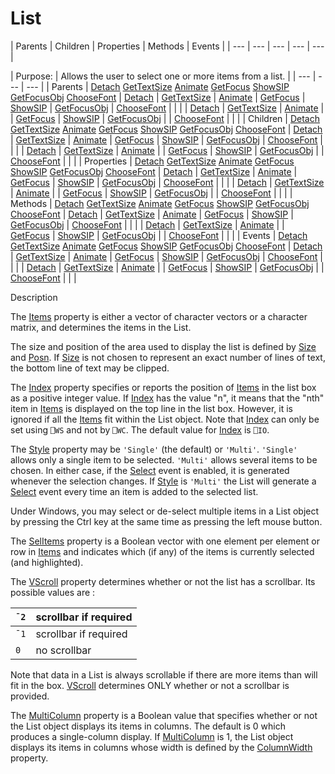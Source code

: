 




<h1 class="heading"><span class="name">List</span></h1>
| Parents | Children | Properties | Methods | Events |
| --- | --- | --- | --- | ---  |

| Purpose: | Allows the user to select one or more items from a list. |
| --- | --- | ---  |
| Parents | [Detach](./detach.md) [GetTextSize](./gettextsize.md) [Animate](./animate.md) [GetFocus](./getfocus.md) [ShowSIP](./showsip.md) [GetFocusObj](./getfocusobj.md) [ChooseFont](./choosefont.md) | [Detach](./detach.md) | [GetTextSize](./gettextsize.md) | [Animate](./animate.md) | [GetFocus](./getfocus.md) | [ShowSIP](./showsip.md) | [GetFocusObj](./getfocusobj.md) | [ChooseFont](./choosefont.md) |  |  |
| [Detach](./detach.md) | [GetTextSize](./gettextsize.md) | [Animate](./animate.md) |
| [GetFocus](./getfocus.md) | [ShowSIP](./showsip.md) | [GetFocusObj](./getfocusobj.md) |
| [ChooseFont](./choosefont.md) |  |  |
| Children | [Detach](./detach.md) [GetTextSize](./gettextsize.md) [Animate](./animate.md) [GetFocus](./getfocus.md) [ShowSIP](./showsip.md) [GetFocusObj](./getfocusobj.md) [ChooseFont](./choosefont.md) | [Detach](./detach.md) | [GetTextSize](./gettextsize.md) | [Animate](./animate.md) | [GetFocus](./getfocus.md) | [ShowSIP](./showsip.md) | [GetFocusObj](./getfocusobj.md) | [ChooseFont](./choosefont.md) |  |  |
| [Detach](./detach.md) | [GetTextSize](./gettextsize.md) | [Animate](./animate.md) |
| [GetFocus](./getfocus.md) | [ShowSIP](./showsip.md) | [GetFocusObj](./getfocusobj.md) |
| [ChooseFont](./choosefont.md) |  |  |
| Properties | [Detach](./detach.md) [GetTextSize](./gettextsize.md) [Animate](./animate.md) [GetFocus](./getfocus.md) [ShowSIP](./showsip.md) [GetFocusObj](./getfocusobj.md) [ChooseFont](./choosefont.md) | [Detach](./detach.md) | [GetTextSize](./gettextsize.md) | [Animate](./animate.md) | [GetFocus](./getfocus.md) | [ShowSIP](./showsip.md) | [GetFocusObj](./getfocusobj.md) | [ChooseFont](./choosefont.md) |  |  |
| [Detach](./detach.md) | [GetTextSize](./gettextsize.md) | [Animate](./animate.md) |
| [GetFocus](./getfocus.md) | [ShowSIP](./showsip.md) | [GetFocusObj](./getfocusobj.md) |
| [ChooseFont](./choosefont.md) |  |  |
| Methods | [Detach](./detach.md) [GetTextSize](./gettextsize.md) [Animate](./animate.md) [GetFocus](./getfocus.md) [ShowSIP](./showsip.md) [GetFocusObj](./getfocusobj.md) [ChooseFont](./choosefont.md) | [Detach](./detach.md) | [GetTextSize](./gettextsize.md) | [Animate](./animate.md) | [GetFocus](./getfocus.md) | [ShowSIP](./showsip.md) | [GetFocusObj](./getfocusobj.md) | [ChooseFont](./choosefont.md) |  |  |
| [Detach](./detach.md) | [GetTextSize](./gettextsize.md) | [Animate](./animate.md) |
| [GetFocus](./getfocus.md) | [ShowSIP](./showsip.md) | [GetFocusObj](./getfocusobj.md) |
| [ChooseFont](./choosefont.md) |  |  |
| Events | [Detach](./detach.md) [GetTextSize](./gettextsize.md) [Animate](./animate.md) [GetFocus](./getfocus.md) [ShowSIP](./showsip.md) [GetFocusObj](./getfocusobj.md) [ChooseFont](./choosefont.md) | [Detach](./detach.md) | [GetTextSize](./gettextsize.md) | [Animate](./animate.md) | [GetFocus](./getfocus.md) | [ShowSIP](./showsip.md) | [GetFocusObj](./getfocusobj.md) | [ChooseFont](./choosefont.md) |  |  |
| [Detach](./detach.md) | [GetTextSize](./gettextsize.md) | [Animate](./animate.md) |
| [GetFocus](./getfocus.md) | [ShowSIP](./showsip.md) | [GetFocusObj](./getfocusobj.md) |
| [ChooseFont](./choosefont.md) |  |  |


Description


The [Items](./items.md) property is either a vector of character vectors or a character matrix, and determines the items in the List.



The size and position of the area used to display the list is defined by [Size](./size.md) and [Posn](./posn.md). If [Size](./size.md) is not chosen to represent an exact number of lines of text, the bottom line of text may be clipped.


The [Index](./index.md) property specifies or reports the position of [Items](./items.md) in the list box as a positive integer value. If [Index](./index.md) has the value "n", it means that the "nth" item in [Items](./items.md) is displayed on the top line in the list box. However, it is ignored if all the [Items](./items.md) fit within the List object. Note that [Index](./index.md) can only be set using `⎕WS` and not by `⎕WC`. The default value for [Index](./index.md) is `⎕IO`.


The [Style](./style.md) property may be `'Single'` (the default) or `'Multi'`. `'Single'` allows only a single item to be selected. `'Multi'` allows several items to be chosen. In either case, if the [Select](./select.md) event is enabled, it is generated whenever the selection changes. If [Style](./style.md) is `'Multi'` the List will generate a [Select](./select.md) event every time an item is added to the selected list.


Under Windows, you may select or de-select multiple items in a List object by pressing the Ctrl key at the same time as pressing the left mouse button.


The [SelItems](./selitems.md) property is a Boolean vector with one element per element or row in [Items](./items.md) and indicates which (if any) of the items is currently selected (and highlighted).


The [VScroll](./vscroll.md) property determines whether or not the list has a scrollbar. Its possible values are :

| `¯2` | scrollbar if required |
| --- | ---  |
| `¯1` | scrollbar if required |
| `0` | no scrollbar |


Note that data in a List is always scrollable if there are more items than will fit in the box. [VScroll](./vscroll.md) determines ONLY whether or not a scrollbar is provided.


The [MultiColumn](./multicolumn.md) property is a Boolean value that specifies whether or not the List object displays its items in columns. The default is 0 which produces a single-column display. If [MultiColumn](./multicolumn.md) is 1, the List object displays its items in columns whose width is defined by the [ColumnWidth](./columnwidth.md) property.


